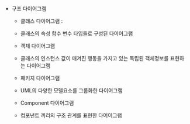 
- 구조 다이어그램 
  - 클래스 다이어그램 : 
  - 클래스의 속성 함수 변수 타입들로 구성된 다이어그램

  - 객체 다이어그램
  - 클래스의 인스턴스 값이 매겨진 행동을 가지고 있는 독립된 객체정보를 표현하는 다이어그램

  - 패키지 다이어그램 
  - UML의 다양한 모델요소를 그룹화한 다이어그램

  - Component 다이어그램
  - 컴포넌트 끼리의 구조 관계를 표현한 다어이그램